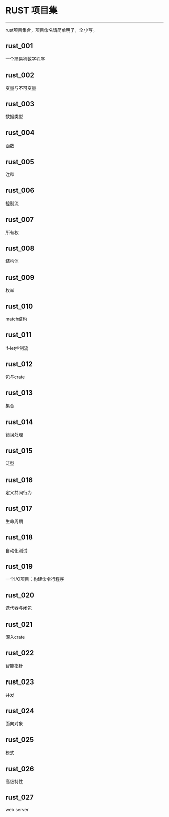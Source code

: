 # RUST 项目集
----
rust项目集合，项目命名请简单明了，全小写。

## rust_001
一个简易猜数字程序

## rust_002
变量与不可变量

## rust_003
数据类型

## rust_004
函数

## rust_005
注释

## rust_006
控制流

## rust_007
所有权

## rust_008
结构体

## rust_009
枚举

## rust_010
match结构

## rust_011
if-let控制流

## rust_012
包与crate

## rust_013
集合

## rust_014
错误处理

## rust_015
泛型

## rust_016
定义共同行为

## rust_017
生命周期

## rust_018
自动化测试

## rust_019
一个I/O项目：构建命令行程序

## rust_020
迭代器与闭包

## rust_021
深入crate

## rust_022
智能指针

## rust_023
并发

## rust_024
面向对象

## rust_025
模式

## rust_026
高级特性

## rust_027
web server